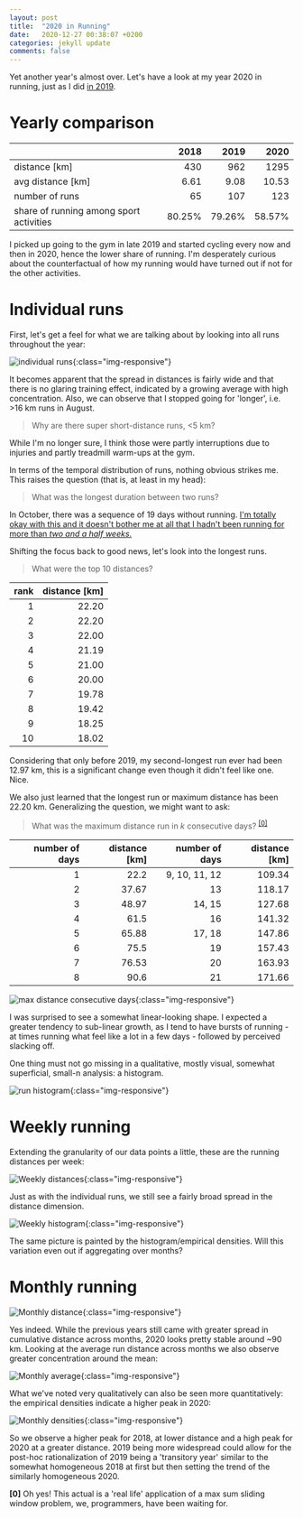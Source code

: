 ```yaml
---
layout: post
title:  "2020 in Running"
date:   2020-12-27 00:38:07 +0200
categories: jekyll update
comments: false
---
```


Yet another year's almost over. Let's have a look at my year 2020 in running, just as I did [in 2019](http://kevinkle.in/jekyll/update/2019/12/27/2019_running.html).

# Yearly comparison

|              |   2018 |   2019 |   2020 |
|--------------|-------:|-------:|-------:|
|distance [km] |    430 |    962 |   1295 | 
| avg distance [km] |  6.61 |   9.08 |  10.53 |
| number of runs | 65 | 107 | 123 |
| share of running among sport activities| 80.25% | 79.26% | 58.57% |

I picked up going to the gym in late 2019 and started cycling every now and then in 2020, hence
the lower share of running. I'm desperately curious about the counterfactual of how my running
would have turned out if not for the other activities.

# Individual runs

First, let's get a feel for what we are talking about by looking into all runs throughout
the year:

![individual runs](/imgs/2020_running/individual_runs.png){:class="img-responsive"}

It becomes apparent that the spread in distances is fairly wide and that there is
no glaring training effect, indicated by a growing average with high concentration. Also,
we can observe that I stopped going for 'longer', i.e. >16 km runs in August.

> Why are there super short-distance runs, <5 km?

While I'm no longer sure, I think those were partly interruptions due to injuries and partly
treadmill warm-ups at the gym.

In terms of the temporal distribution of runs, nothing obvious strikes me. This raises the
question (that is, at least in my head):

> What was the longest duration between two runs?

In October, there was a sequence of 19 days without running. [I'm totally okay with this and
it doesn't bother me at all that I hadn't been running for more than *two and a half weeks*.](https://images.app.goo.gl/m2PyESKEHdHRKBMc7)

Shifting the focus back to good news, let's look into the longest runs.

> What were the top 10 distances?

| rank | distance [km] |
| ----:|------:|
| 1 | 22.20 |
| 2 | 22.20 |
| 3 | 22.00 |
| 4 | 21.19 |
| 5 | 21.00 |
| 6 | 20.00 |
| 7 | 19.78 |
| 8 | 19.42 |
| 9 | 18.25 |
| 10 | 18.02 |

Considering that only before 2019, my second-longest run ever had been 12.97 km, this is a
significant change even though it didn't feel like one. Nice.

We also just learned that the longest run or maximum distance has been 22.20 km. Generalizing
the question, we might want to ask:

> What was the maximum distance run in _k_ consecutive days? <sup id="a0">[[0]](#f0)</sup>

| number of days | distance [km] | number of days | distance [km] |
|----:|----:|----:|----:|
| 1| 22.2| 9, 10, 11, 12|109.34|
| 2| 37.67| 13 | 118.17 |
| 3| 48.97| 14, 15 | 127.68 |
| 4| 61.5| 16 | 141.32 |
| 5| 65.88| 17, 18 |  147.86 |
| 6| 75.5| 19 |  157.43 |
| 7| 76.53| 20 |  163.93 |
| 8| 90.6|21 | 171.66|

![max distance consecutive days](/imgs/2020_running/max_window_distances.png){:class="img-responsive"}

I was surprised to see a somewhat linear-looking shape. I expected a greater tendency to
sub-linear growth, as I tend to have bursts of running - at times running what feel like a lot
in a few days - followed by perceived slacking off.

One thing must not go missing in a qualitative, mostly visual, somewhat superficial, small-n analysis: a histogram.

![run histogram](/imgs/2020_running/run_histogram.png){:class="img-responsive"}

# Weekly running
Extending the granularity of our data points a little, these are the running distances per week:

![Weekly distances](/imgs/2020_running/weekly_distances.png){:class="img-responsive"}

Just as with the individual runs, we still see a fairly broad spread in the distance dimension.

![Weekly histogram](/imgs/2020_running/weekly_distances_histogram.png){:class="img-responsive"}

The same picture is painted by the histogram/empirical densities. Will this variation even out
if aggregating over months?


# Monthly running

![Monthly distance](/imgs/2020_running/monthly_distances.png){:class="img-responsive"}

Yes indeed. While the previous years still came with greater spread in cumulative distance
across months, 2020 looks pretty stable around ~90 km. Looking at the average run distance
across months we also observe greater concentration around the mean:

![Monthly average](/imgs/2020_running/monthly_average_distances.png){:class="img-responsive"}

What we've noted very qualitatively can also be seen more quantitatively: the empirical
densities indicate a higher peak in 2020:

![Monthly densities](/imgs/2020_running/monthly_densities.png){:class="img-responsive"}

So we observe a higher peak for 2018, at lower distance and a high peak for 2020 at a greater
distance. 2019 being more widespread could allow for the post-hoc rationalization of 2019
being a 'transitory year' similar to the somewhat homogeneous 2018 at first but then setting
the trend of the similarly homogeneous 2020.


<b id="f0">[0]</b> Oh yes! This actual is a 'real life' application of a max sum sliding window
problem, we, programmers, have been waiting for. 